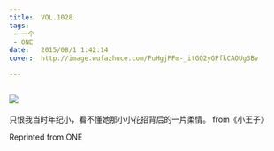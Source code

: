 ```yaml
---
title:	VOL.1028
tags:
 - 一个
 - ONE
date:	2015/08/1 1:42:14
cover:	http://image.wufazhuce.com/FuHgjPFm-_itGO2yGPfkCAOUg3Bv

---
```

![](http://image.wufazhuce.com/FuHgjPFm-_itGO2yGPfkCAOUg3Bv)
---

只恨我当时年纪小，看不懂她那小小花招背后的一片柔情。 from《小王子》
 
Reprinted from ONE
